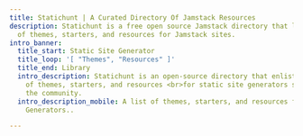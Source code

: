```yaml
---
title: Statichunt | A Curated Directory Of Jamstack Resources
description: Statichunt is a free open source Jamstack directory that lists hundreds
  of themes, starters, and resources for Jamstack sites.
intro_banner:
  title_start: Static Site Generator
  title_loop: '[ "Themes", "Resources" ]'
  title_end: Library
  intro_description: Statichunt is an open-source directory that enlists hundreds
    of themes, starters, and resources <br>for static site generators submitted by
    the community. 
  intro_description_mobile: A list of themes, starters, and resources for Static Site
    Generators..

---
```

